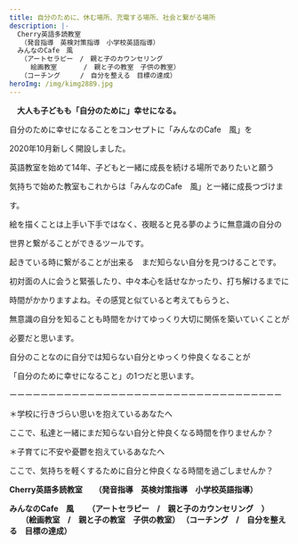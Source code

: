 ```yaml
---
title: 自分のために、休む場所、充電する場所、社会と繋がる場所　
description: |-
  Cherry英語多読教室　　
  　（発音指導　英検対策指導　小学校英語指導）
  みんなのCafe　風　
  　（アートセラピー　/　親と子のカウンセリング　
  　　絵画教室　　　　/　親と子の教室　子供の教室）
  　（コーチング　　　/　自分を整える　目標の達成）
heroImg: /img/kimg2889.jpg
---
```



　**大人も子どもも「自分のために」幸せになる。**

自分のために幸せになることをコンセプトに「みんなのCafe　風」を

2020年10月新しく開設しました。

英語教室を始めて14年、子どもと一緒に成長を続ける場所でありたいと願う

気持ちで始めた教室もこれからは「みんなのCafe　風」と一緒に成長つづけま

す。

絵を描くことは上手い下手ではなく、夜眠ると見る夢のように無意識の自分の

世界と繋がることができるツールです。

起きている時に繋がることが出来る　まだ知らない自分を見つけることです。

初対面の人に会うと緊張したり、中々本心を話せなかったり、打ち解けるまでに

時間がかかりますよね。その感覚と似ていると考えてもらうと、

無意識の自分を知ることも時間をかけてゆっくり大切に関係を築いていくことが

必要だと思います。

自分のことなのに自分では知らない自分とゆっくり仲良くなることが

「自分のために幸せになること」の1つだと思います。

ーーーーーーーーーーーーーーーーーーーーーーーーーーーーーーーーーーー

＊学校に行きづらい思いを抱えているあなたへ

ここで、私達と一緒にまだ知らない自分と仲良くなる時間を作りませんか？

＊子育てに不安や憂鬱を抱えているあなたへ

ここで、気持ちを軽くするために自分と仲良くなる時間を過ごしませんか？



**Cherry英語多読教室　　（発音指導　英検対策指導　小学校英語指導）**


**みんなのCafe　風　
　（アートセラピー　/　親と子のカウンセリング　）
　　（絵画教室　/　親と子の教室　子供の教室）
（コーチング　/　自分を整える　目標の達成）**